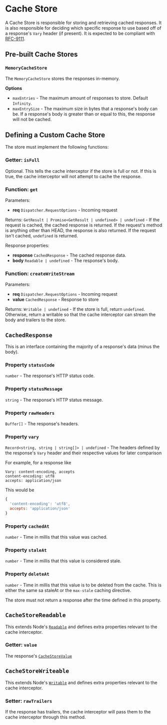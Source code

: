 # Cache Store

A Cache Store is responsible for storing and retrieving cached responses.
It is also responsible for deciding which specific response to use based off of
a response's `Vary` header (if present). It is expected to be compliant with
[RFC-9111](https://www.rfc-editor.org/rfc/rfc9111.html).

## Pre-built Cache Stores

### `MemoryCacheStore`

The `MemoryCacheStore` stores the responses in-memory.

**Options**

- `maxEntries` - The maximum amount of responses to store. Default `Infinity`.
- `maxEntrySize` - The maximum size in bytes that a response's body can be. If a response's body is greater than or equal to this, the response will not be cached.

## Defining a Custom Cache Store

The store must implement the following functions:

### Getter: `isFull`

Optional. This tells the cache interceptor if the store is full or not. If this is true,
the cache interceptor will not attempt to cache the response.

### Function: `get`

Parameters:

* **req** `Dispatcher.RequestOptions` - Incoming request

Returns: `GetResult | Promise<GetResult | undefined> | undefined` - If the request is cached, the cached response is returned. If the request's method is anything other than HEAD, the response is also returned.
If the request isn't cached, `undefined` is returned.

Response properties:

* **response** `CachedResponse` - The cached response data.
* **body** `Readable | undefined` - The response's body.

### Function: `createWriteStream`

Parameters:

* **req** `Dispatcher.RequestOptions` - Incoming request
* **value** `CachedResponse` - Response to store

Returns: `Writable | undefined` - If the store is full, return `undefined`. Otherwise, return a writable so that the cache interceptor can stream the body and trailers to the store.

## `CachedResponse`

This is an interface containing the majority of a response's data (minus the body).

### Property `statusCode`

`number` - The response's HTTP status code.

### Property `statusMessage`

`string` - The response's HTTP status message.

### Property `rawHeaders`

`Buffer[]` - The response's headers.

### Property `vary`

`Record<string, string | string[]> | undefined` - The headers defined by the response's `Vary` header
and their respective values for later comparison

For example, for a response like
```
Vary: content-encoding, accepts
content-encoding: utf8
accepts: application/json
```

This would be
```js
{
  'content-encoding': 'utf8',
  accepts: 'application/json'
}
```

### Property `cachedAt`

`number` - Time in millis that this value was cached.

### Property `staleAt`

`number` - Time in millis that this value is considered stale.

### Property `deleteAt`

`number` - Time in millis that this value is to be deleted from the cache. This
is either the same sa staleAt or the `max-stale` caching directive.

The store must not return a response after the time defined in this property.

## `CacheStoreReadable`

This extends Node's [`Readable`](https://nodejs.org/api/stream.html#class-streamreadable)
and defines extra properties relevant to the cache interceptor.

### Getter: `value`

The response's [`CacheStoreValue`](/docs/docs/api/CacheStore.md#cachestorevalue)

## `CacheStoreWriteable`

This extends Node's [`Writable`](https://nodejs.org/api/stream.html#class-streamwritable)
and defines extra properties relevant to the cache interceptor.

### Setter: `rawTrailers`

If the response has trailers, the cache interceptor will pass them to the cache
interceptor through this method.
